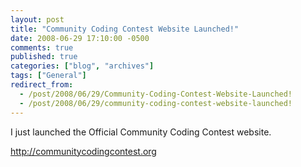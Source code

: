 ```yaml
---
layout: post
title: "Community Coding Contest Website Launched!"
date: 2008-06-29 17:10:00 -0500
comments: true
published: true
categories: ["blog", "archives"]
tags: ["General"]
redirect_from: 
  - /post/2008/06/29/Community-Coding-Contest-Website-Launched!
  - /post/2008/06/29/community-coding-contest-website-launched!
---
```

<!-- more -->
<p>
I just launched the Official Community Coding Contest website.
</p>
<p>
<a href="http://communitycodingcontest.org">http://communitycodingcontest.org</a> 
</p>
